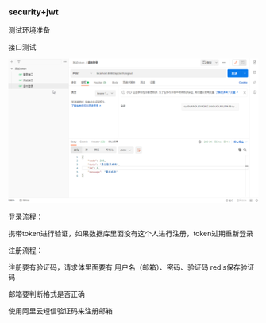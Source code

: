 ### security+jwt

测试环境准备

接口测试

![img.png](img.png)

登录流程： 
    
携带token进行验证，如果数据库里面没有这个人进行注册，token过期重新登录

注册流程：

注册要有验证码，请求体里面要有 用户名（邮箱）、密码、验证码
redis保存验证码


邮箱要判断格式是否正确

使用阿里云短信验证码来注册邮箱
